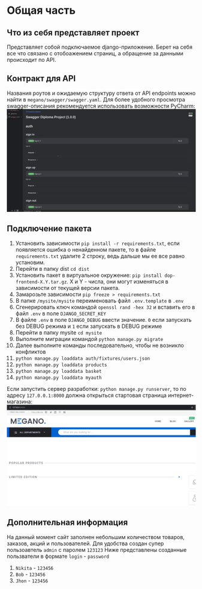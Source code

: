 # Общая часть

## Что из себя представляет проект
Предcтавляет собой подключаемое django-приложение. Берет на себя все что связано с отобоажением страниц, а обращение 
за данными происходит по API.

## Контракт для API
Названия роутов и ожидаемую структуру ответа от API endpoints можно найти в `megano/swagger/swagger.yaml`. 
Для более удобного просмотра swagger-описания рекомендуется использовать возможности PyCharm:
![image](./Swagger.png)

## Подключение пакета
1. Установить зависимости `pip install -r requirements.txt`, если появляется ошибка о ненайденном пакете, то в файле `requirements.txt` удалите 2 строку, ведь дальше мы ее все равно установим.
2. Перейти в папку dist `cd dist`
3. Установить пакет в виртуальное окружение: `pip install dop-frontend-X.Y.tar.gz`. X и Y - числа, они могут изменяться в зависимости от текущей версии пакета.
4. Замарозьте зависимости `pip freeze > requirements.txt`
5. В папке `/mysite/mysite` переименовать файл `.env.template` в `.env`
6. Сгенерировать ключ командой `openssl rand -hex 32` и вставить его в файл `.env` в поле `DJANGO_SECRET_KEY`
7. В файле `.env` в поле `DJANGO_DEBUG` ввести значение. `0` если запускать без DEBUG режима и `1` если запускать в DEBUG режиме
8. Перейти в папку mysite `cd mysite`
9. Выполните миграции командой `python manage.py migrate`
10. Далее выполните команды последовательно, чтобы не возникло конфликтов
11. `python manage.py loaddata auth/fixtures/users.json`
12. `python manage.py loaddata products`
13. `python manage.py loaddata basket`
14. `python manage.py loaddata myauth`

Если запустить сервер разработки: `python manage.py runserver`, то по адресу `127.0.0.1:8000` должна открыться стартовая страница интернет-магазина:
![image](./root-page.png)

## Дополнительная информация

На данный момент сайт заполнен небольшим количеством товаров, заказов, акций и пользователей.
Для удобства создан супер пользоавтель `admin` с паролем `123123`
Ниже представлены созданные пользватели в формате `login` - `password`
1. `Nikita` - `123456`
2. `Bob` - `123456`
3. `Jhon` - `123456`

